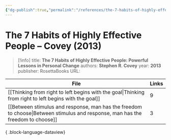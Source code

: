 ```yaml
---
{"dg-publish":true,"permalink":"/references/the-7-habits-of-highly-effective-people-covey-2013/"}
---
```



# The 7 Habits of Highly Effective People – Covey (2013)

> [!info]
> title: **The 7 Habits of Highly Effective People: Powerful Lessons in Personal Change**
> authors: **Stephen R. Covey**
> year: **2013**
> publisher: RosettaBooks
> URL: 



| File                                                                                                                              | Links |
| --------------------------------------------------------------------------------------------------------------------------------- | ----- |
| [[Thinking from right to left begins with the goal\|Thinking from right to left begins with the goal]]                         | 9     |
| [[Between stimulus and response, man has the freedom to choose\|Between stimulus and response, man has the freedom to choose]] | 3     |

{ .block-language-dataview}
